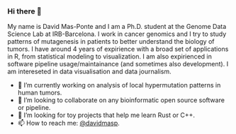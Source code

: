 ### Hi there 👋

My name is David Mas-Ponte and I am a Ph.D. student at the Genome Data Science Lab at IRB-Barcelona.
I work in cancer genomics and I try to study patterns of mutagenesis in patients to better understand
the biology of tumors. I have around 4 years of expirience with a broad set of applications in R, from
statistical modeling to visualization. I am also expirienced in software pipeline usage/maintainance (and sometimes
also development). I am intereseted in data visualisation and data journalism.

- 🔭 I’m currently working on analysis of local hypermutation patterns in human tumors.
- 👯 I’m looking to collaborate on any bioinformatic open source software or pipeline.
- 🤔 I’m looking for toy projects that help me learn Rust or C++.
- 📫 How to reach me: [@davidmasp](https://twitter.com/davidmasp).

